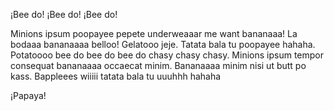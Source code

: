 ¡Bee do! ¡Bee do! ¡Bee do!

Minions ipsum poopayee pepete underweaaar me want bananaaa! La bodaaa bananaaaa belloo! Gelatooo jeje.
Tatata bala tu poopayee hahaha. Potatoooo bee do bee do bee do chasy chasy chasy.
Minions ipsum tempor consequat bananaaaa occaecat minim. Bananaaaa minim nisi ut butt po kass.
Bappleees
wiiiii
tatata bala
tu uuuhhh hahaha

¡Papaya!
